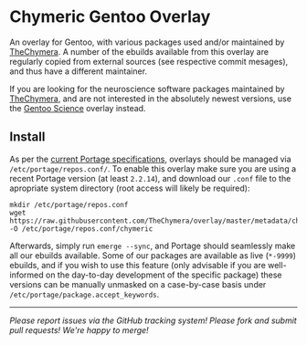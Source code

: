# Chymeric Gentoo Overlay

An overlay for Gentoo, with various packages used and/or maintained by [TheChymera](https://github.com/TheChymera).
A number of the ebuilds available from this overlay are regularly copied from external sources (see respective commit mesages), and thus have a different maintainer.

If you are looking for the neuroscience software packages maintained by [TheChymera](https://github.com/TheChymera), and are not interested in the absolutely newest versions, use the [Gentoo Science](https://github.com/gentoo/sci) overlay instead.

## Install

As per the [current Portage specifications](https://dev.gentoo.org/~zmedico/portage/doc/man/portage.5.html), overlays should be managed via `/etc/portage/repos.conf/`.
To enable this overlay make sure you are using a recent Portage version (at least `2.2.14`), and download our `.conf` file to the apropriate system directory (root access will likely be required):

```
mkdir /etc/portage/repos.conf
wget https://raw.githubusercontent.com/TheChymera/overlay/master/metadata/chymeric.conf -O /etc/portage/repos.conf/chymeric
```

Afterwards, simply run `emerge --sync`, and Portage should seamlessly make all our ebuilds available.
Some of our packages are available as live (`*-9999`) ebuilds, and if you wish to use this feature (only advisable if you are well-informed on the day-to-day development of the specific package) these versions can be manually unmasked on a case-by-case basis under `/etc/portage/package.accept_keywords`.

---

*Please report issues via the GitHub tracking system! Please fork and submit pull requests! We're happy to merge!*
